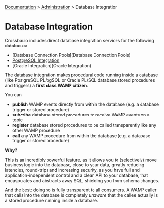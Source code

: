 [Documentation](.) > [Administration](Administration) > Database Integration

# Database Integration

Crossbar.io includes direct database integration services for the following databases:

* [Database Connection Pools](Database Connection Pools)
* [PostgreSQL Integration](PostgreSQL-Integration)
* [Oracle Integration](Oracle Integration)

The database integration makes procedural code running inside a database (like PostgreSQL PL/pgSQL or Oracle PL/SQL database stored procedures and triggers) a **first class WAMP citizen**.

You can

* **publish** WAMP events directly from within the database (e.g. a database trigger or stored procedure)
* **subcribe** database stored procedures to receive WAMP events on a topic
* **register** database stored procedures to be called transparently like any other WAMP procedure
* **call** any WAMP procedure from within the database (e.g. a database trigger or stored procedure)

**Why?**

This is an incredibly powerful feature, as it allows you to (selectively) move business logic into the database, close to your data, greatly reducing latencies, round-trips and increasing security, as you have full and application-independent control and a clean API to your database, that encaspulates and abstracts away SQL, shielding you from schema changes.

And the best: doing so is fully transparent to all consumers. A WAMP caller that calls into the database is completely *unaware* that the callee actually is a stored procedure running inside a database.
